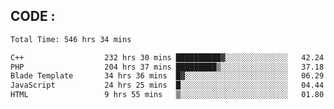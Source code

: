 ## CODE :
<!--START_SECTION:waka-->

```txt
Total Time: 546 hrs 34 mins

C++                  232 hrs 30 mins ██████████▓░░░░░░░░░░░░░░   42.24 %
PHP                  204 hrs 37 mins █████████▒░░░░░░░░░░░░░░░   37.18 %
Blade Template       34 hrs 36 mins  █▓░░░░░░░░░░░░░░░░░░░░░░░   06.29 %
JavaScript           24 hrs 25 mins  █░░░░░░░░░░░░░░░░░░░░░░░░   04.44 %
HTML                 9 hrs 55 mins   ▒░░░░░░░░░░░░░░░░░░░░░░░░   01.80 %
```

<!--END_SECTION:waka-->
